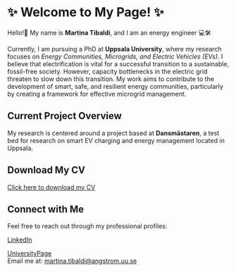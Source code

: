 <!DOCTYPE html>
<html lang="en">
<head>
    <meta charset="UTF-8">
    <meta name="viewport" content="width=device-width, initial-scale=1.0">
 
</head>
<body>
  
  <h1>✨ Welcome to My Page! ✨</h1>

<p>
    Hello!👋
 My name is <strong>Martina Tibaldi</strong>, and I am an energy engineer 💻🛠️
    
Currently, I am pursuing a PhD at <strong>Uppsala University</strong>, where my research focuses on <em>Energy Communities, Microgrids, and Electric Vehicles (EVs)</em>. I believe that electrification is vital for a successful transition to a sustainable, fossil-free society. However, capacity bottlenecks in the electric grid threaten to slow down this transition. My work aims to contribute to the development of smart, safe, and resilient energy communities, particularly by creating a framework for effective microgrid management.
</p>

<h2>Current Project Overview</h2>
<p>
    My research is centered around a project based at <strong>Dansmästaren</strong>, a test bed for research on smart EV charging and energy management located in Uppsala. 
</p>


<h2>Download My CV</h2>
<p>
    <a href="CV_2024.pdf" download>Click here to download my CV</a>
</p>

<h2>Connect with Me</h2>
<p>
    Feel free to reach out through my professional profiles:

<div class="social-links">
        <a href="https://linkedin.com/in/martina-tibaldi" target="_blank">LinkedIn</a>
    
  <a href="https://www.uu.se/kontakt-och-organisation/personal?query=N24-569" target="_blank">UniversityPage</a>  
  Email me at: martina.tibaldi@angstrom.uu.se
    </div>
</body>
</html>
<!--
**martina-tibaldi/martina-tibaldi** is a ✨ _special_ ✨ repository because its `README.md` (this file) appears on your GitHub profile.

Here are some ideas to get you started:

- ...
- 🌱 I’m currently learning ...
- 👯 I’m looking to collaborate on ...
- 🤔 I’m looking for help with ...
- 💬 Ask me about ...
- 📫 How to reach me: ...
- 😄 Pronouns: ...
- ⚡ Fun fact: ...
-->
